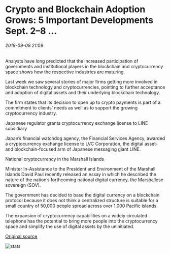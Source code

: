 # Crypto and Blockchain Adoption Grows: 5 Important Developments Sept. 2–8 ...

###### 2019-09-08 21:09

Analysts have long predicted that the increased participation of governments and institutional players in the blockchain and cryptocurrency space shows how the respective industries are maturing.

Last week we saw several stories of major firms getting more involved in blockchain technology and cryptocurrencies, pointing to further acceptance and adoption of digital assets and their underlying blockchain technology.

The firm states that its decision to open up to crypto payments is part of a commitment to clients’ needs as well as to support the growing cryptocurrency industry.

Japanese regulator grants cryptocurrency exchange license to LINE subsidiary

Japan’s financial watchdog agency, the Financial Services Agency, awarded a cryptocurrency exchange license to LVC Corporation, the digital asset- and blockchain-focused arm of Japanese messaging giant LINE.

National cryptocurrency in the Marshall Islands

Minister In-Assistance to the President and Environment of the Marshall Islands David Paul recently released an essay in which he described the nature of the nation’s forthcoming national digital currency, the Marshallese sovereign (SOV).

The government has decided to base the digital currency on a blockchain protocol because it does not think a centralized structure is suitable for a small country of 50,000 people spread across over 1,000 Pacific islands.

The expansion of cryptocurrency capabilities on a widely circulated telephone has the potential to bring more people into the cryptocurrency space and simplify the use of digital assets by the uninitiated.

[Original source](https://cointelegraph.com/news/crypto-and-blockchain-adoption-grows-5-important-developments-sept-28)

![stats](https://c.statcounter.com/11760860/0/a89fa40b/1/ "stats")